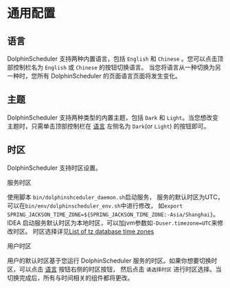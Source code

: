 # 通用配置

## 语言

DolphinScheduler 支持两种内置语言，包括 `English` 和 `Chinese` 。您可以点击顶部控制栏名为 `English` 或 `Chinese` 的按钮切换语言。
当您将语言从一种切换为另一种时，您所有 DolphinScheduler 的页面语言页面将发生变化。

## 主题

DolphinScheduler 支持两种类型的内置主题，包括 `Dark` 和 `Light`。当您想改变主题时，只需单击顶部控制栏在 [语言](#语言) 左侧名为 `Dark`(or `Light`)
的按钮即可。

## 时区

DolphinScheduler 支持时区设置。

服务时区

使用脚本 `bin/dolphinshceduler_daemon.sh`启动服务， 服务的默认时区为UTC， 可以在`bin/env/dolphinscheduler_env.sh`中进行修改， 如`export SPRING_JACKSON_TIME_ZONE=${SPRING_JACKSON_TIME_ZONE:-Asia/Shanghai}`。<br>
IDEA 启动服务默认时区为本地时区，可以加jvm参数如`-Duser.timezone=UTC`来修改时区。 时区选择详见[List of tz database time zones](https://en.wikipedia.org/wiki/List_of_tz_database_time_zones)

用户时区

用户的默认时区基于您运行 DolphinScheduler 服务的时区。如果你想要切换时区，可以点击 [语言](#语言) 按钮右侧的时区按钮，
然后点击 `请选择时区` 进行时区选择。当切换完成后，所有与时间相关的组件都将更改。

